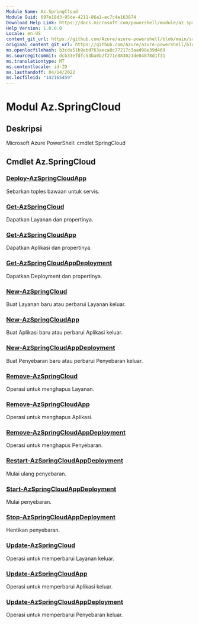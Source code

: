 ```yaml
---
Module Name: Az.SpringCloud
Module Guid: 697e18d3-95de-4211-86a1-ec7c4e163874
Download Help Link: https://docs.microsoft.com/powershell/module/az.springcloud
Help Version: 1.0.0.0
Locale: en-US
content_git_url: https://github.com/Azure/azure-powershell/blob/main/src/SpringCloud/help/Az.SpringCloud.md
original_content_git_url: https://github.com/Azure/azure-powershell/blob/main/src/SpringCloud/help/Az.SpringCloud.md
ms.openlocfilehash: b3cda51b9ebd763aeca8c77217c3aad98e39d469
ms.sourcegitcommit: dcb33efdfc53ba0b2f271e883021de84878d1f31
ms.translationtype: MT
ms.contentlocale: id-ID
ms.lasthandoff: 04/14/2022
ms.locfileid: "142165459"
---
```

# Modul Az.SpringCloud
## Deskripsi
Microsoft Azure PowerShell: cmdlet SpringCloud

## Cmdlet Az.SpringCloud
### [Deploy-AzSpringCloudApp](Deploy-AzSpringCloudApp.md)
Sebarkan toples bawaan untuk servis.

### [Get-AzSpringCloud](Get-AzSpringCloud.md)
Dapatkan Layanan dan propertinya.

### [Get-AzSpringCloudApp](Get-AzSpringCloudApp.md)
Dapatkan Aplikasi dan propertinya.

### [Get-AzSpringCloudAppDeployment](Get-AzSpringCloudAppDeployment.md)
Dapatkan Deployment dan propertinya.

### [New-AzSpringCloud](New-AzSpringCloud.md)
Buat Layanan baru atau perbarui Layanan keluar.

### [New-AzSpringCloudApp](New-AzSpringCloudApp.md)
Buat Aplikasi baru atau perbarui Aplikasi keluar.

### [New-AzSpringCloudAppDeployment](New-AzSpringCloudAppDeployment.md)
Buat Penyebaran baru atau perbarui Penyebaran keluar.

### [Remove-AzSpringCloud](Remove-AzSpringCloud.md)
Operasi untuk menghapus Layanan.

### [Remove-AzSpringCloudApp](Remove-AzSpringCloudApp.md)
Operasi untuk menghapus Aplikasi.

### [Remove-AzSpringCloudAppDeployment](Remove-AzSpringCloudAppDeployment.md)
Operasi untuk menghapus Penyebaran.

### [Restart-AzSpringCloudAppDeployment](Restart-AzSpringCloudAppDeployment.md)
Mulai ulang penyebaran.

### [Start-AzSpringCloudAppDeployment](Start-AzSpringCloudAppDeployment.md)
Mulai penyebaran.

### [Stop-AzSpringCloudAppDeployment](Stop-AzSpringCloudAppDeployment.md)
Hentikan penyebaran.

### [Update-AzSpringCloud](Update-AzSpringCloud.md)
Operasi untuk memperbarui Layanan keluar.

### [Update-AzSpringCloudApp](Update-AzSpringCloudApp.md)
Operasi untuk memperbarui Aplikasi keluar.

### [Update-AzSpringCloudAppDeployment](Update-AzSpringCloudAppDeployment.md)
Operasi untuk memperbarui Penyebaran keluar.

